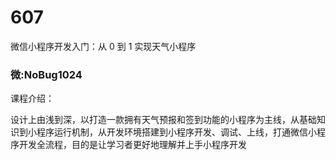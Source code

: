 # 607
微信小程序开发入门：从 0 到 1 实现天气小程序
### 微:NoBug1024 


课程介绍：

设计上由浅到深，以打造一款拥有天气预报和签到功能的小程序为主线，从基础知识到小程序运行机制，从开发环境搭建到小程序开发、调试、上线，打通微信小程序开发全流程，目的是让学习者更好地理解并上手小程序开发
